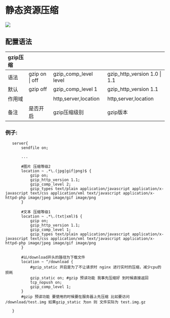 # 静态资源压缩

![](https://github.com/kingofzihua/middleware-architecture-based-on-nginx/tree/2e7a10d6ee4bfe83fce6d75d27b818bc96a69f67/assets/static_resources_web_server_gzip.png)

## 配置语法

| gzip压缩 |  |  |  |
| :--- | :--- | :--- | :--- |
| 语法 | gzip on \| off | gzip\_comp\_level level | gzip\_http\_version 1.0 \| 1.1 |
| 默认 | gzip off | gzip\_comp\_level 1 | gzip\_http\_version 1.1 |
| 作用域 |  | http,server,location | http,server,location |
| 备注 | 是否开启 | gzip压缩级别 | gzip版本 |

### 例子:

```text
   server{
       sendfile on;

       ...

       #图片 压缩等级2
       location ~ .*\.(jpg|gif|png)$ {
           gzip on;
           gzip_http_version 1.1;
           gzip_comp_level 2; 
           gzip_types text/plain application/javascript application/x-javascript text/css application/xml text/javascript application/x-httpd-php image/jpeg image/gif image/png
       }

       #文本 压缩等级1
       location ~ .*\.(txt|xml)$ {
           gzip on;
           gzip_http_version 1.1;
           gzip_comp_level 1; 
           gzip_types text/plain application/javascript application/x-javascript text/css application/xml text/javascript application/x-httpd-php image/jpeg image/gif image/png
       }

       #以/download开头的路径为下载文件
       location ~ ^/download {
           #gzip_static 开启是为了不让请求时 nginx 进行实时的压缩，减少cpu的损耗
           gzip_static on; #gzip 预读功能 我事先压缩好 到时候直接返回
           tcp_nopush on;
           gzip_comp_level 1; 
       }
       #gzip 预读功能 要使用的时候要在服务器上先压缩 比如要访问 /download/test.img 如果gzip_static 为on 则 文件实际为 test.img.gz 

   }
```

